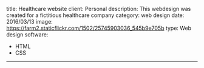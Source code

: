 title: Healthcare website
client: Personal
description: This webdesign was created for a fictitious healthcare company
category: web design
date: 2016/03/13
image: https://farm2.staticflickr.com/1502/25745903036_545b9e705b
type: Web design
software:
- HTML
- CSS
---